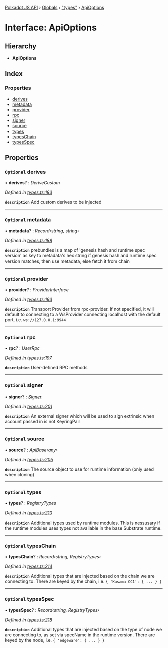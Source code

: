 [Polkadot JS API](../README.md) › [Globals](../globals.md) › ["types"](../modules/_types_.md) › [ApiOptions](_types_.apioptions.md)

# Interface: ApiOptions

## Hierarchy

* **ApiOptions**

## Index

### Properties

* [derives](_types_.apioptions.md#optional-derives)
* [metadata](_types_.apioptions.md#optional-metadata)
* [provider](_types_.apioptions.md#optional-provider)
* [rpc](_types_.apioptions.md#optional-rpc)
* [signer](_types_.apioptions.md#optional-signer)
* [source](_types_.apioptions.md#optional-source)
* [types](_types_.apioptions.md#optional-types)
* [typesChain](_types_.apioptions.md#optional-typeschain)
* [typesSpec](_types_.apioptions.md#optional-typesspec)

## Properties

### `Optional` derives

• **derives**? : *DeriveCustom*

*Defined in [types.ts:183](https://github.com/polkadot-js/api/blob/ca186a4b2c/packages/api/src/types.ts#L183)*

**`description`** Add custom derives to be injected

___

### `Optional` metadata

• **metadata**? : *Record‹string, string›*

*Defined in [types.ts:188](https://github.com/polkadot-js/api/blob/ca186a4b2c/packages/api/src/types.ts#L188)*

**`description`** prebundles is a map of 'genesis hash and runtime spec version' as key to metadata's hex string
if genesis hash and runtime spec version matches, then use metadata, else fetch it from chain

___

### `Optional` provider

• **provider**? : *ProviderInterface*

*Defined in [types.ts:193](https://github.com/polkadot-js/api/blob/ca186a4b2c/packages/api/src/types.ts#L193)*

**`description`** Transport Provider from rpc-provider. If not specified, it will default to
connecting to a WsProvider connecting localhost with the default port, i.e. `ws://127.0.0.1:9944`

___

### `Optional` rpc

• **rpc**? : *UserRpc*

*Defined in [types.ts:197](https://github.com/polkadot-js/api/blob/ca186a4b2c/packages/api/src/types.ts#L197)*

**`description`** User-defined RPC methods

___

### `Optional` signer

• **signer**? : *[Signer](_types_.signer.md)*

*Defined in [types.ts:201](https://github.com/polkadot-js/api/blob/ca186a4b2c/packages/api/src/types.ts#L201)*

**`description`** An external signer which will be used to sign extrinsic when account passed in is not KeyringPair

___

### `Optional` source

• **source**? : *ApiBase‹any›*

*Defined in [types.ts:205](https://github.com/polkadot-js/api/blob/ca186a4b2c/packages/api/src/types.ts#L205)*

**`description`** The source object to use for runtime information (only used when cloning)

___

### `Optional` types

• **types**? : *RegistryTypes*

*Defined in [types.ts:210](https://github.com/polkadot-js/api/blob/ca186a4b2c/packages/api/src/types.ts#L210)*

**`description`** Additional types used by runtime modules. This is nessusary if the runtime modules
uses types not available in the base Substrate runtime.

___

### `Optional` typesChain

• **typesChain**? : *Record‹string, RegistryTypes›*

*Defined in [types.ts:214](https://github.com/polkadot-js/api/blob/ca186a4b2c/packages/api/src/types.ts#L214)*

**`description`** Additional types that are injected based on the chain we are connecting to. There are keyed by the chain, i.e. `{ 'Kusama CC1': { ... } }`

___

### `Optional` typesSpec

• **typesSpec**? : *Record‹string, RegistryTypes›*

*Defined in [types.ts:218](https://github.com/polkadot-js/api/blob/ca186a4b2c/packages/api/src/types.ts#L218)*

**`description`** Additional types that are injected based on the type of node we are connecting to, as set via specName in the runtime version. There are keyed by the node, i.e. `{ 'edgeware': { ... } }`
